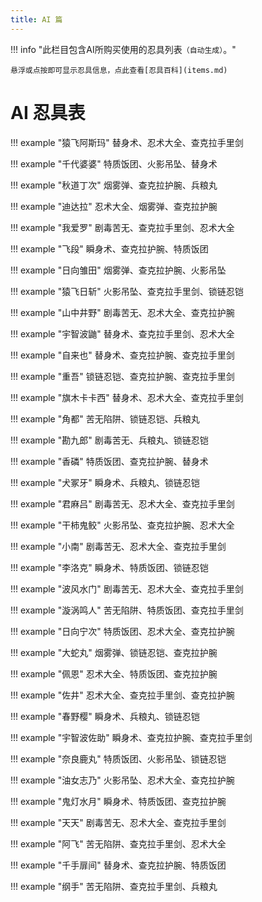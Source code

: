 ```yaml
---
title: AI 篇
---
```


!!! info "此栏目包含AI所购买使用的忍具列表`（自动生成）`。"

    悬浮或点按即可显示忍具信息，点此查看[忍具百科](items.md)

# AI 忍具表

!!! example "猿飞阿斯玛"
	<span class="hint--right hint--medium" aria-label="立即从受伤状态中恢复并进入隐身状态1.5s【100金币/次】">替身术</span>、<span class="hint--top hint--medium" aria-label="减少普通技能的冷却时间，并提高所有攻击的暴击率及暴击伤害【CD大于10减少5s，反之减少4s】">忍术大全</span>、<span class="hint--top hint--medium" aria-label="每攻击一名敌人将获得18%的查克拉加成【包括守护忍】">查克拉手里剑</span>

!!! example "千代婆婆"
	<span class="hint--right hint--medium" aria-label="提高使用拉面的回复量至4500，并降低拉面冷却时间2s">特质饭团</span>、<span class="hint--top hint--medium" aria-label="减少敌方25%查克拉获取">火影吊坠</span>、<span class="hint--top hint--medium" aria-label="立即从受伤状态中恢复并进入隐身状态1.5s【100金币/次】">替身术</span>

!!! example "秋道丁次"
	<span class="hint--right hint--medium" aria-label="提高角色移动速度并持续6s，前3s处于隐身状态">烟雾弹</span>、<span class="hint--top hint--medium" aria-label="提升角色25%额外的查克拉获取">查克拉护腕</span>、<span class="hint--top hint--medium" aria-label="普通攻击追加破防效果，并提升伤害">兵粮丸</span>

!!! example "迪达拉"
	<span class="hint--right hint--medium" aria-label="减少普通技能的冷却时间，并提高所有攻击的暴击率及暴击伤害【CD大于10减少5s，反之减少4s】">忍术大全</span>、<span class="hint--top hint--medium" aria-label="提高角色移动速度并持续6s，前3s处于隐身状态">烟雾弹</span>、<span class="hint--top hint--medium" aria-label="提升角色25%额外的查克拉获取">查克拉护腕</span>

!!! example "我爱罗"
	<span class="hint--right hint--medium" aria-label="掷出一个涂有剧毒的苦无，对首个受击的敌人造成减速和持续3s的中毒伤害">剧毒苦无</span>、<span class="hint--top hint--medium" aria-label="每攻击一名敌人将获得18%的查克拉加成【包括守护忍】">查克拉手里剑</span>、<span class="hint--top hint--medium" aria-label="减少普通技能的冷却时间，并提高所有攻击的暴击率及暴击伤害【CD大于10减少5s，反之减少4s】">忍术大全</span>

!!! example "飞段"
	<span class="hint--right hint--medium" aria-label="向前冲刺小段距离">瞬身术</span>、<span class="hint--top hint--medium" aria-label="提升角色25%额外的查克拉获取">查克拉护腕</span>、<span class="hint--top hint--medium" aria-label="提高使用拉面的回复量至4500，并降低拉面冷却时间2s">特质饭团</span>

!!! example "日向雏田"
	<span class="hint--right hint--medium" aria-label="提高角色移动速度并持续6s，前3s处于隐身状态">烟雾弹</span>、<span class="hint--top hint--medium" aria-label="提升角色25%额外的查克拉获取">查克拉护腕</span>、<span class="hint--top hint--medium" aria-label="减少敌方25%查克拉获取">火影吊坠</span>

!!! example "猿飞日斩"
	<span class="hint--right hint--medium" aria-label="减少敌方25%查克拉获取">火影吊坠</span>、<span class="hint--top hint--medium" aria-label="每攻击一名敌人将获得18%的查克拉加成【包括守护忍】">查克拉手里剑</span>、<span class="hint--top hint--medium" aria-label="提高角色3000HP上限并减少25%所受到的伤害">锁链忍铠</span>

!!! example "山中井野"
	<span class="hint--right hint--medium" aria-label="掷出一个涂有剧毒的苦无，对首个受击的敌人造成减速和持续3s的中毒伤害">剧毒苦无</span>、<span class="hint--top hint--medium" aria-label="减少普通技能的冷却时间，并提高所有攻击的暴击率及暴击伤害【CD大于10减少5s，反之减少4s】">忍术大全</span>、<span class="hint--top hint--medium" aria-label="提升角色25%额外的查克拉获取">查克拉护腕</span>

!!! example "宇智波鼬"
	<span class="hint--right hint--medium" aria-label="立即从受伤状态中恢复并进入隐身状态1.5s【100金币/次】">替身术</span>、<span class="hint--top hint--medium" aria-label="每攻击一名敌人将获得18%的查克拉加成【包括守护忍】">查克拉手里剑</span>、<span class="hint--top hint--medium" aria-label="减少普通技能的冷却时间，并提高所有攻击的暴击率及暴击伤害【CD大于10减少5s，反之减少4s】">忍术大全</span>

!!! example "自来也"
	<span class="hint--right hint--medium" aria-label="立即从受伤状态中恢复并进入隐身状态1.5s【100金币/次】">替身术</span>、<span class="hint--top hint--medium" aria-label="提升角色25%额外的查克拉获取">查克拉护腕</span>、<span class="hint--top hint--medium" aria-label="每攻击一名敌人将获得18%的查克拉加成【包括守护忍】">查克拉手里剑</span>

!!! example "重吾"
	<span class="hint--right hint--medium" aria-label="提高角色3000HP上限并减少25%所受到的伤害">锁链忍铠</span>、<span class="hint--top hint--medium" aria-label="提升角色25%额外的查克拉获取">查克拉护腕</span>、<span class="hint--top hint--medium" aria-label="每攻击一名敌人将获得18%的查克拉加成【包括守护忍】">查克拉手里剑</span>

!!! example "旗木卡卡西"
	<span class="hint--right hint--medium" aria-label="立即从受伤状态中恢复并进入隐身状态1.5s【100金币/次】">替身术</span>、<span class="hint--top hint--medium" aria-label="减少普通技能的冷却时间，并提高所有攻击的暴击率及暴击伤害【CD大于10减少5s，反之减少4s】">忍术大全</span>、<span class="hint--top hint--medium" aria-label="每攻击一名敌人将获得18%的查克拉加成【包括守护忍】">查克拉手里剑</span>

!!! example "角都"
	<span class="hint--right hint--medium" aria-label="释放一个苦无陷阱，触发后将击倒敌人并造成伤害【随等级成长增加伤害，500 * 等级】">苦无陷阱</span>、<span class="hint--top hint--medium" aria-label="提高角色3000HP上限并减少25%所受到的伤害">锁链忍铠</span>、<span class="hint--top hint--medium" aria-label="普通攻击追加破防效果，并提升伤害">兵粮丸</span>

!!! example "勘九郎"
	<span class="hint--right hint--medium" aria-label="掷出一个涂有剧毒的苦无，对首个受击的敌人造成减速和持续3s的中毒伤害">剧毒苦无</span>、<span class="hint--top hint--medium" aria-label="普通攻击追加破防效果，并提升伤害">兵粮丸</span>、<span class="hint--top hint--medium" aria-label="提高角色3000HP上限并减少25%所受到的伤害">锁链忍铠</span>

!!! example "香磷"
	<span class="hint--right hint--medium" aria-label="提高使用拉面的回复量至4500，并降低拉面冷却时间2s">特质饭团</span>、<span class="hint--top hint--medium" aria-label="提升角色25%额外的查克拉获取">查克拉护腕</span>、<span class="hint--top hint--medium" aria-label="立即从受伤状态中恢复并进入隐身状态1.5s【100金币/次】">替身术</span>

!!! example "犬冢牙"
	<span class="hint--right hint--medium" aria-label="向前冲刺小段距离">瞬身术</span>、<span class="hint--top hint--medium" aria-label="普通攻击追加破防效果，并提升伤害">兵粮丸</span>、<span class="hint--top hint--medium" aria-label="提高角色3000HP上限并减少25%所受到的伤害">锁链忍铠</span>

!!! example "君麻吕"
	<span class="hint--right hint--medium" aria-label="掷出一个涂有剧毒的苦无，对首个受击的敌人造成减速和持续3s的中毒伤害">剧毒苦无</span>、<span class="hint--top hint--medium" aria-label="减少普通技能的冷却时间，并提高所有攻击的暴击率及暴击伤害【CD大于10减少5s，反之减少4s】">忍术大全</span>、<span class="hint--top hint--medium" aria-label="每攻击一名敌人将获得18%的查克拉加成【包括守护忍】">查克拉手里剑</span>

!!! example "干柿鬼鲛"
	<span class="hint--right hint--medium" aria-label="减少敌方25%查克拉获取">火影吊坠</span>、<span class="hint--top hint--medium" aria-label="提升角色25%额外的查克拉获取">查克拉护腕</span>、<span class="hint--top hint--medium" aria-label="减少普通技能的冷却时间，并提高所有攻击的暴击率及暴击伤害【CD大于10减少5s，反之减少4s】">忍术大全</span>

!!! example "小南"
	<span class="hint--right hint--medium" aria-label="掷出一个涂有剧毒的苦无，对首个受击的敌人造成减速和持续3s的中毒伤害">剧毒苦无</span>、<span class="hint--top hint--medium" aria-label="减少普通技能的冷却时间，并提高所有攻击的暴击率及暴击伤害【CD大于10减少5s，反之减少4s】">忍术大全</span>、<span class="hint--top hint--medium" aria-label="每攻击一名敌人将获得18%的查克拉加成【包括守护忍】">查克拉手里剑</span>

!!! example "李洛克"
	<span class="hint--right hint--medium" aria-label="向前冲刺小段距离">瞬身术</span>、<span class="hint--top hint--medium" aria-label="提高使用拉面的回复量至4500，并降低拉面冷却时间2s">特质饭团</span>、<span class="hint--top hint--medium" aria-label="提高角色3000HP上限并减少25%所受到的伤害">锁链忍铠</span>

!!! example "波风水门"
	<span class="hint--right hint--medium" aria-label="掷出一个涂有剧毒的苦无，对首个受击的敌人造成减速和持续3s的中毒伤害">剧毒苦无</span>、<span class="hint--top hint--medium" aria-label="减少普通技能的冷却时间，并提高所有攻击的暴击率及暴击伤害【CD大于10减少5s，反之减少4s】">忍术大全</span>、<span class="hint--top hint--medium" aria-label="每攻击一名敌人将获得18%的查克拉加成【包括守护忍】">查克拉手里剑</span>

!!! example "漩涡鸣人"
	<span class="hint--right hint--medium" aria-label="释放一个苦无陷阱，触发后将击倒敌人并造成伤害【随等级成长增加伤害，500 * 等级】">苦无陷阱</span>、<span class="hint--top hint--medium" aria-label="提高使用拉面的回复量至4500，并降低拉面冷却时间2s">特质饭团</span>、<span class="hint--top hint--medium" aria-label="每攻击一名敌人将获得18%的查克拉加成【包括守护忍】">查克拉手里剑</span>

!!! example "日向宁次"
	<span class="hint--right hint--medium" aria-label="提高使用拉面的回复量至4500，并降低拉面冷却时间2s">特质饭团</span>、<span class="hint--top hint--medium" aria-label="减少普通技能的冷却时间，并提高所有攻击的暴击率及暴击伤害【CD大于10减少5s，反之减少4s】">忍术大全</span>、<span class="hint--top hint--medium" aria-label="提升角色25%额外的查克拉获取">查克拉护腕</span>

!!! example "大蛇丸"
	<span class="hint--right hint--medium" aria-label="提高角色移动速度并持续6s，前3s处于隐身状态">烟雾弹</span>、<span class="hint--top hint--medium" aria-label="提高角色3000HP上限并减少25%所受到的伤害">锁链忍铠</span>、<span class="hint--top hint--medium" aria-label="提升角色25%额外的查克拉获取">查克拉护腕</span>

!!! example "佩恩"
	<span class="hint--right hint--medium" aria-label="减少普通技能的冷却时间，并提高所有攻击的暴击率及暴击伤害【CD大于10减少5s，反之减少4s】">忍术大全</span>、<span class="hint--top hint--medium" aria-label="提高使用拉面的回复量至4500，并降低拉面冷却时间2s">特质饭团</span>、<span class="hint--top hint--medium" aria-label="提升角色25%额外的查克拉获取">查克拉护腕</span>

!!! example "佐井"
	<span class="hint--right hint--medium" aria-label="减少普通技能的冷却时间，并提高所有攻击的暴击率及暴击伤害【CD大于10减少5s，反之减少4s】">忍术大全</span>、<span class="hint--top hint--medium" aria-label="每攻击一名敌人将获得18%的查克拉加成【包括守护忍】">查克拉手里剑</span>、<span class="hint--top hint--medium" aria-label="提升角色25%额外的查克拉获取">查克拉护腕</span>

!!! example "春野樱"
	<span class="hint--right hint--medium" aria-label="向前冲刺小段距离">瞬身术</span>、<span class="hint--top hint--medium" aria-label="普通攻击追加破防效果，并提升伤害">兵粮丸</span>、<span class="hint--top hint--medium" aria-label="提高角色3000HP上限并减少25%所受到的伤害">锁链忍铠</span>

!!! example "宇智波佐助"
	<span class="hint--right hint--medium" aria-label="向前冲刺小段距离">瞬身术</span>、<span class="hint--top hint--medium" aria-label="提升角色25%额外的查克拉获取">查克拉护腕</span>、<span class="hint--top hint--medium" aria-label="每攻击一名敌人将获得18%的查克拉加成【包括守护忍】">查克拉手里剑</span>

!!! example "奈良鹿丸"
	<span class="hint--right hint--medium" aria-label="提高使用拉面的回复量至4500，并降低拉面冷却时间2s">特质饭团</span>、<span class="hint--top hint--medium" aria-label="减少敌方25%查克拉获取">火影吊坠</span>、<span class="hint--top hint--medium" aria-label="提高角色3000HP上限并减少25%所受到的伤害">锁链忍铠</span>

!!! example "油女志乃"
	<span class="hint--right hint--medium" aria-label="减少敌方25%查克拉获取">火影吊坠</span>、<span class="hint--top hint--medium" aria-label="减少普通技能的冷却时间，并提高所有攻击的暴击率及暴击伤害【CD大于10减少5s，反之减少4s】">忍术大全</span>、<span class="hint--top hint--medium" aria-label="提升角色25%额外的查克拉获取">查克拉护腕</span>

!!! example "鬼灯水月"
	<span class="hint--right hint--medium" aria-label="向前冲刺小段距离">瞬身术</span>、<span class="hint--top hint--medium" aria-label="提高使用拉面的回复量至4500，并降低拉面冷却时间2s">特质饭团</span>、<span class="hint--top hint--medium" aria-label="提升角色25%额外的查克拉获取">查克拉护腕</span>

!!! example "天天"
	<span class="hint--right hint--medium" aria-label="掷出一个涂有剧毒的苦无，对首个受击的敌人造成减速和持续3s的中毒伤害">剧毒苦无</span>、<span class="hint--top hint--medium" aria-label="减少普通技能的冷却时间，并提高所有攻击的暴击率及暴击伤害【CD大于10减少5s，反之减少4s】">忍术大全</span>、<span class="hint--top hint--medium" aria-label="每攻击一名敌人将获得18%的查克拉加成【包括守护忍】">查克拉手里剑</span>

!!! example "阿飞"
	<span class="hint--right hint--medium" aria-label="释放一个苦无陷阱，触发后将击倒敌人并造成伤害【随等级成长增加伤害，500 * 等级】">苦无陷阱</span>、<span class="hint--top hint--medium" aria-label="每攻击一名敌人将获得18%的查克拉加成【包括守护忍】">查克拉手里剑</span>、<span class="hint--top hint--medium" aria-label="减少普通技能的冷却时间，并提高所有攻击的暴击率及暴击伤害【CD大于10减少5s，反之减少4s】">忍术大全</span>

!!! example "千手扉间"
	<span class="hint--right hint--medium" aria-label="立即从受伤状态中恢复并进入隐身状态1.5s【100金币/次】">替身术</span>、<span class="hint--top hint--medium" aria-label="提升角色25%额外的查克拉获取">查克拉护腕</span>、<span class="hint--top hint--medium" aria-label="提高使用拉面的回复量至4500，并降低拉面冷却时间2s">特质饭团</span>

!!! example "纲手"
	<span class="hint--right hint--medium" aria-label="释放一个苦无陷阱，触发后将击倒敌人并造成伤害【随等级成长增加伤害，500 * 等级】">苦无陷阱</span>、<span class="hint--top hint--medium" aria-label="每攻击一名敌人将获得18%的查克拉加成【包括守护忍】">查克拉手里剑</span>、<span class="hint--top hint--medium" aria-label="普通攻击追加破防效果，并提升伤害">兵粮丸</span>


<link rel="stylesheet" href="https://cdnjs.cloudflare.com/ajax/libs/hint.css/2.7.0/hint.min.css" integrity="sha512-gnj0WGxmbeTgYXck9CyFjrdkEFcZE4xwnJb/nG3bcl5OlWHJ9ixRkJK0MDPtCytnO3IBIh0Omqawv0UPpl0LoA==" crossorigin="anonymous" referrerpolicy="no-referrer" />
